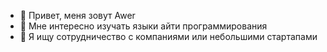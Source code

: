 - 👋 Привет, меня зовут Awer
- 👀 Мне интересно изучать языки айти программирования
- 💞️ Я ищу сотрудничество с компаниями или небольшими стартапами

<!---
Awer16/Awer16 is a ✨ special ✨ repository because its `README.md` (this file) appears on your GitHub profile.
You can click the Preview link to take a look at your changes.
--->
